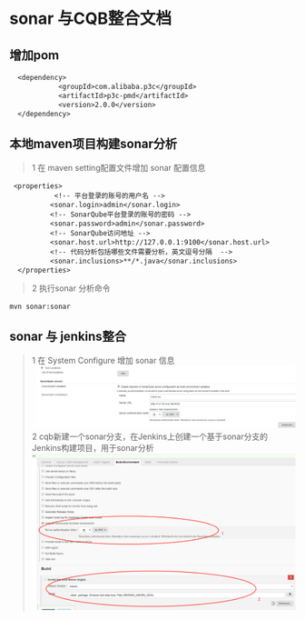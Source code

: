 sonar 与CQB整合文档
==============
## 增加pom
```
  <dependency>
            <groupId>com.alibaba.p3c</groupId>
            <artifactId>p3c-pmd</artifactId>
            <version>2.0.0</version>
  </dependency>
```
## 本地maven项目构建sonar分析
>1 在 maven setting配置文件增加 sonar 配置信息
```
 <properties>
           <!-- 平台登录的账号的用户名 -->
          <sonar.login>admin</sonar.login>
          <!-- SonarQube平台登录的账号的密码 -->
          <sonar.password>admin</sonar.password>
          <!-- SonarQube访问地址 -->
          <sonar.host.url>http://127.0.0.1:9100</sonar.host.url>
          <!-- 代码分析包括哪些文件需要分析，英文逗号分隔  -->
          <sonar.inclusions>**/*.java</sonar.inclusions>
  </properties>   
```
>2 执行sonar 分析命令
```
mvn sonar:sonar
```
## sonar 与 jenkins整合
>1 在 System Configure 增加 sonar 信息
 ![整合插件](images/sonar-jenkins-1.png)
>2 cqb新建一个sonar分支，在Jenkins上创建一个基于sonar分支的Jenkins构建项目，用于sonar分析
 ![整合插件](images/sonar-jenkins-2.png)


